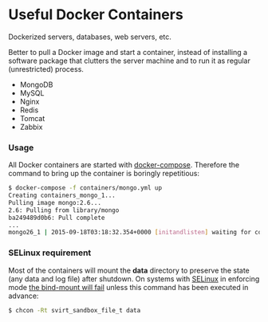 Useful Docker Containers
========================

Dockerized servers, databases, web servers, etc.

Better to pull a Docker image and start a container, instead of installing a software package that clutters the server machine and to run it as regular (unrestricted) process.

* MongoDB
* MySQL
* Nginx
* Redis
* Tomcat
* Zabbix

### Usage

All Docker containers are started with [docker-compose](https://docs.docker.com/compose). Therefore the command to bring up the container is boringly repetitious:

```bash
$ docker-compose -f containers/mongo.yml up
Creating containers_mongo_1...
Pulling image mongo:2.6...
2.6: Pulling from library/mongo
ba249489d0b6: Pull complete
...
mongo26_1 | 2015-09-18T03:18:32.354+0000 [initandlisten] waiting for connections on port 27017
```

### SELinux requirement

Most of the containers will mount the __data__ directory to preserve the state (any data and log file) after shutdown. On systems with [SELinux](https://en.wikipedia.org/wiki/Security-Enhanced_Linux) in enforcing mode [the bind-mount will fail](http://www.projectatomic.io/blog/2015/06/using-volumes-with-docker-can-cause-problems-with-selinux) unless this command has been executed in advance:

```bash
$ chcon -Rt svirt_sandbox_file_t data
```
